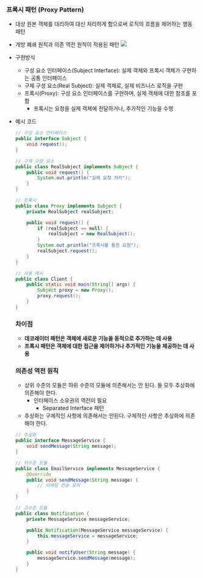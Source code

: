 ### **프록시 패턴 (Proxy Pattern)**

- 대상 원본 객체를 대리하여 대신 처리하게 함으로써 로직의 흐름을 제어하는 행동 패턴
- 개방 폐쇄 원칙과 의존 역전 원칙이 적용된 패턴
![](https://upload.wikimedia.org/wikipedia/commons/thumb/7/75/Proxy_pattern_diagram.svg/1200px-Proxy_pattern_diagram.svg.png)

- 구현방식
    - 구성 요소 인터페이스(Subject Interface): 실제 객체와 프록시 객체가 구현하는 공통 인터페이스
    - 구체 구성 요소(Real Subject): 실제 객체로, 실제 비즈니스 로직을 구현
    - 프록시(Proxy): 구성 요소 인터페이스를 구현하며, 실제 객체에 대한 참조를 포함
        - 프록시는 요청을 실제 객체에 전달하거나, 추가적인 기능을 수행
- 예시 코드

    ```java
    // 구성 요소 인터페이스
    public interface Subject {
        void request();
    }

    // 구체 구성 요소
    public class RealSubject implements Subject {
        public void request() {
            System.out.println("실제 요청 처리");
        }
    }

    // 프록시
    public class Proxy implements Subject {
        private RealSubject realSubject;

        public void request() {
            if (realSubject == null) {
                realSubject = new RealSubject();
            }
            System.out.println("프록시를 통한 요청");
            realSubject.request();
        }
    }

    // 사용 예시
    public class Client {
        public static void main(String[] args) {
            Subject proxy = new Proxy();
            proxy.request();
        }
    }
    ```

    ### 차이점

    - **데코레이터 패턴은 객체에 새로운 기능을 동적으로 추가하는 데 사용**
    - **프록시 패턴은 객체에 대한 접근을 제어하거나 추가적인 기능을 제공하는 데 사용**

    ### 의존성 역전 원칙

    - 상위 수준의 모듈은 하위 수준의 모듈에 의존해서는 안 된다. 둘 모두 추상화에 의존해야 한다.
        - 인터페이스 소유권의 역전이 필요
            - Separated Interface 패턴
    - 추상화는 구체적인 사항에 의존해서는 안된다. 구체적인 사항은 추상화에 의존해야 한다.

    ```java
    // 추상화
    public interface MessageService {
        void sendMessage(String message);
    }

    // 저수준 모듈
    public class EmailService implements MessageService {
        @Override
        public void sendMessage(String message) {
            // 이메일 전송 로직
        }
    }

    // 고수준 모듈
    public class Notification {
        private MessageService messageService;

        public Notification(MessageService messageService) {
            this.messageService = messageService;
        }

        public void notifyUser(String message) {
            messageService.sendMessage(message);
        }
    }
    ```
